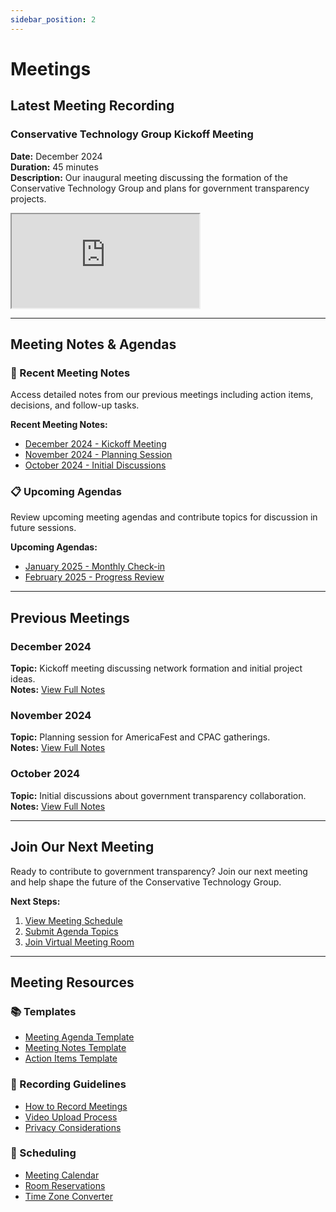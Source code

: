 ```yaml
---
sidebar_position: 2
---
```


# Meetings

## Latest Meeting Recording

### Conservative Technology Group Kickoff Meeting

**Date:** December 2024  
**Duration:** 45 minutes  
**Description:** Our inaugural meeting discussing the formation of the Conservative Technology Group and plans for government transparency projects.

<iframe
  src="https://www.youtube.com/embed/dQw4w9WgXcQ"
  title="Latest Conservative Technology Group Meeting"
  style={{
    width: '100%',
    height: '400px',
    border: 'none',
    borderRadius: '8px'
  }}
  allow="accelerometer; autoplay; clipboard-write; encrypted-media; gyroscope; picture-in-picture"
  allowFullScreen>
</iframe>

---

## Meeting Notes & Agendas

### 📝 Recent Meeting Notes

Access detailed notes from our previous meetings including action items, decisions, and follow-up tasks.

**Recent Meeting Notes:**
- [December 2024 - Kickoff Meeting](/docs/meeting-notes/dec-2024)
- [November 2024 - Planning Session](/docs/meeting-notes/nov-2024)
- [October 2024 - Initial Discussions](/docs/meeting-notes/oct-2024)

### 📋 Upcoming Agendas

Review upcoming meeting agendas and contribute topics for discussion in future sessions.

**Upcoming Agendas:**
- [January 2025 - Monthly Check-in](/docs/meeting-agendas/jan-2025)
- [February 2025 - Progress Review](/docs/meeting-agendas/feb-2025)

---

## Previous Meetings

### December 2024
**Topic:** Kickoff meeting discussing network formation and initial project ideas.  
**Notes:** [View Full Notes](/docs/meeting-notes/dec-2024)

### November 2024
**Topic:** Planning session for AmericaFest and CPAC gatherings.  
**Notes:** [View Full Notes](/docs/meeting-notes/nov-2024)

### October 2024
**Topic:** Initial discussions about government transparency collaboration.  
**Notes:** [View Full Notes](/docs/meeting-notes/oct-2024)

---

## Join Our Next Meeting

Ready to contribute to government transparency? Join our next meeting and help shape the future of the Conservative Technology Group.

**Next Steps:**
1. [View Meeting Schedule](/docs/schedule)
2. [Submit Agenda Topics](/docs/meeting-agendas)
3. [Join Virtual Meeting Room](/docs/meeting-rooms)

---

## Meeting Resources

### 📚 Templates
- [Meeting Agenda Template](/docs/templates/meeting-agenda)
- [Meeting Notes Template](/docs/templates/meeting-notes)
- [Action Items Template](/docs/templates/action-items)

### 🎥 Recording Guidelines
- [How to Record Meetings](/docs/guidelines/recording)
- [Video Upload Process](/docs/guidelines/upload)
- [Privacy Considerations](/docs/guidelines/privacy)

### 📅 Scheduling
- [Meeting Calendar](/docs/calendar)
- [Room Reservations](/docs/rooms)
- [Time Zone Converter](/docs/timezone)
